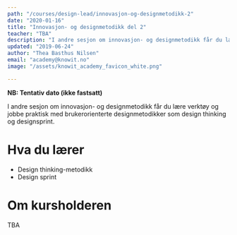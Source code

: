 ```yaml
---
path: "/courses/design-lead/innovasjon-og-designmetodikk-2"
date: "2020-01-16"
title: "Innovasjon- og designmetodikk del 2"
teacher: "TBA"
description: "I andre sesjon om innovasjon- og designmetodikk får du lære verktøy og jobbe praktisk med brukerorienterte designmetodikker som design thinking og designsprint."
updated: "2019-06-24"
author: "Thea Basthus Nilsen"
email: "academy@knowit.no"
image: "/assets/knowit_academy_favicon_white.png"

---
```

**NB: Tentativ dato (ikke fastsatt)**

I andre sesjon om innovasjon- og designmetodikk får du lære verktøy og jobbe praktisk med brukerorienterte designmetodikker som design thinking og designsprint.

# Hva du lærer

- Design thinking-metodikk
- Design sprint

# Om kursholderen

TBA

